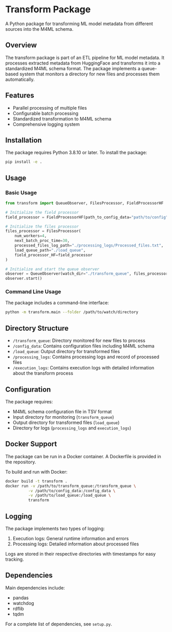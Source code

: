# Transform Package

A Python package for transforming ML model metadata from different sources into the M4ML schema.

## Overview

The transform package is part of an ETL pipeline for ML model metadata. It processes extracted metadata from HuggingFace and transforms it into a standardized M4ML schema format. The package implements a queue-based system that monitors a directory for new files and processes them automatically.

## Features

- Parallel processing of multiple files
- Configurable batch processing
- Standardized transformation to M4ML schema
- Comprehensive logging system

## Installation

The package requires Python 3.8.10 or later. To install the package:

```bash
pip install -e .
```

## Usage

### Basic Usage

```python
from transform import QueueObserver, FilesProcessor, FieldProcessorHF

# Initialize the field processor
field_processor = FieldProcessorHF(path_to_config_data="path/to/config")

# Initialize the files processor
files_processor = FilesProcessor(
    num_workers=4,
    next_batch_proc_time=30,
    processed_files_log_path="./processing_logs/Processed_files.txt",
    load_queue_path="./load_queue",
    field_processor_HF=field_processor
)

# Initialize and start the queue observer
observer = QueueObserver(watch_dir="./transform_queue", files_processor=files_processor)
observer.start()
```

### Command Line Usage

The package includes a command-line interface:

```bash
python -m transform.main --folder /path/to/watch/directory
```

## Directory Structure

- `/transform_queue`: Directory monitored for new files to process
- `/config_data`: Contains configuration files including M4ML schema
- `/load_queue`: Output directory for transformed files
- `/processing_logs`: Contains processing logs and record of processed files
- `/execution_logs`: Contains execution logs with detailed information about the transform process

## Configuration

The package requires:
- M4ML schema configuration file in TSV format
- Input directory for monitoring (`transform_queue`)
- Output directory for transformed files (`load_queue`)
- Directory for logs (`processing_logs` and `execution_logs`)

## Docker Support

The package can be run in a Docker container. A Dockerfile is provided in the repository.

To build and run with Docker:

```bash
docker build -t transform .
docker run -v /path/to/transform_queue:/transform_queue \
          -v /path/to/config_data:/config_data \
          -v /path/to/load_queue:/load_queue \
          transform
```

## Logging

The package implements two types of logging:
1. Execution logs: General runtime information and errors
2. Processing logs: Detailed information about processed files

Logs are stored in their respective directories with timestamps for easy tracking.

## Dependencies

Main dependencies include:
- pandas
- watchdog
- rdflib
- tqdm

For a complete list of dependencies, see `setup.py`.
